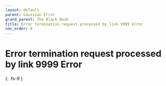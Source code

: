 ```yaml
---
layout: default
parent: Gaussian Error
grand_parent: The Black Book
title: Error termination request processed by link 9999 Error
nav_order: 8
---
```


# Error termination request processed by link 9999 Error
{: .fs-9 }